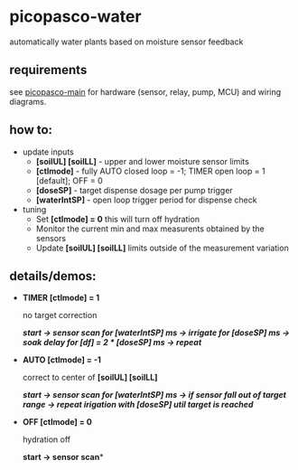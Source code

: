 # picopasco-water
automatically water plants based on moisture sensor feedback
## requirements
see [picopasco-main](https://github.com/GrayHatGuy/picopasco#parts) for hardware (sensor, relay, pump, MCU) and wiring diagrams.
## how to:
* update inputs
  - **[soilUL] [soilLL]** - upper and lower moisture sensor limits 
  - **[ctlmode]** - fully AUTO closed loop = -1; TIMER open loop = 1 [default]; OFF = 0
  - **[doseSP]** - target dispense dosage per pump trigger
  - **[waterIntSP]** - open loop trigger period for dispense check 
* tuning
  - Set **[ctlmode] = 0** this will turn off hydration  
  - Monitor the current min and max measurents obtained by the sensors
  - Update **[soilUL] [soilLL]** limits outside of the measurement variation 
## details/demos:
  - **TIMER [ctlmode] = 1**
  
      no target correction
      
      ***start -> sensor scan for [waterIntSP] ms -> irrigate for [doseSP] ms -> soak delay for [df] = 2 * [doseSP] ms -> repeat***


  - **AUTO [ctlmode] = -1**
  
      correct to center of **[soilUL] [soilLL]**
  
      ***start -> sensor scan for [waterIntSP] ms -> if sensor fall out of target range -> repeat irigation with [doseSP] util target is reached***


  - **OFF [ctlmode] = 0**
      
      hydration off
  
      **start -> sensor scan***
  


